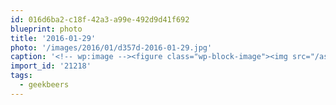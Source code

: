 ```yaml
---
id: 016d6ba2-c18f-42a3-a99e-492d9d41f692
blueprint: photo
title: '2016-01-29'
photo: '/images/2016/01/d357d-2016-01-29.jpg'
caption: '<!-- wp:image --><figure class="wp-block-image"><img src="/assets/images/2016/01/d357d-2016-01-29.jpg" /></figure><!-- /wp:image --><!-- wp:paragraph --><p>Great turnout for the 1st #geekbeers of 2016</p><!-- /wp:paragraph -->'
import_id: '21218'
tags:
  - geekbeers
---
```

